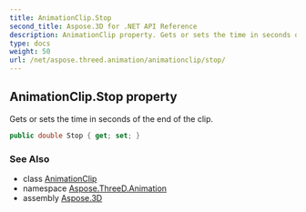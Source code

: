 ```yaml
---
title: AnimationClip.Stop
second_title: Aspose.3D for .NET API Reference
description: AnimationClip property. Gets or sets the time in seconds of the end of the clip
type: docs
weight: 50
url: /net/aspose.threed.animation/animationclip/stop/
---
```

## AnimationClip.Stop property

Gets or sets the time in seconds of the end of the clip.

```csharp
public double Stop { get; set; }
```

### See Also

* class [AnimationClip](../)
* namespace [Aspose.ThreeD.Animation](../../../aspose.threed.animation/)
* assembly [Aspose.3D](../../../)


